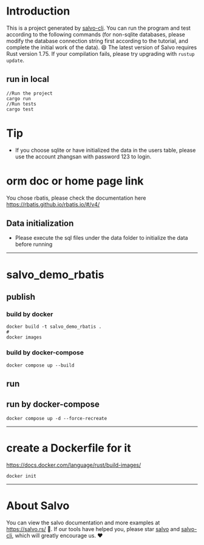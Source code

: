 # Introduction

This is a project generated by [salvo-cli](https://github.com/salvo-rs/salvo-cli). You can run the program and test
according to the following commands (for non-sqlite databases, please modify the database connection string first
according to the tutorial, and complete the initial work of the data).
😄 The latest version of Salvo requires Rust version 1.75. If your compilation fails, please try upgrading
with `rustup update`.

## run in local

``` shell
//Run the project
cargo run 
//Run tests
cargo test
```

# Tip

- If you choose sqlite or have initialized the data in the users table, please use the account zhangsan with password
  123 to login.

# orm doc or home page link

You chose rbatis, please check the documentation here https://rbatis.github.io/rbatis.io/#/v4/

## Data initialization

- Please execute the sql files under the data folder to initialize the data before running

---

# salvo_demo_rbatis

## publish

### build by docker

```shell
docker build -t salvo_demo_rbatis .
#
docker images
```

### build by docker-compose

```shell
docker compose up --build
```

## run

## run by docker-compose

```shell
docker compose up -d --force-recreate
```

---

# create a Dockerfile for it

https://docs.docker.com/language/rust/build-images/

```shell
docker init
```

---

# About Salvo

You can view the salvo documentation and more examples at https://salvo.rs/ 📖. If our tools have helped you, please
star [salvo](https://github.com/salvo-rs/salvo) and [salvo-cli](https://github.com/salvo-rs/salvo-cli), which will
greatly encourage us. ❤️
